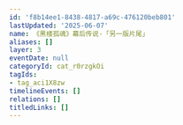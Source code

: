 ```yaml
---
id: 'f8b14ee1-8438-4817-a69c-476120beb801'
lastUpdated: '2025-06-07'
name: 《黑楼孤魂》幕后传说-「另一版片尾」
aliases: []
layer: 3
eventDate: null
categoryId: cat_r0rzgkOi
tagIds:
- tag_aci1X8zw
timelineEvents: []
relations: []
titledLinks: []
---
```


